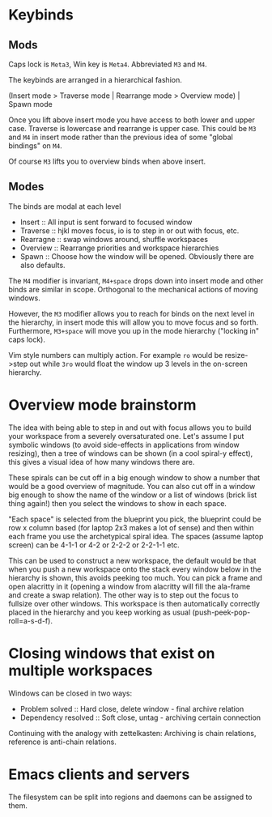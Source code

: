 # Keybinds

## Mods

Caps lock is `Meta3`, Win key is `Meta4`. Abbreviated `M3` and `M4`.

The keybinds are arranged in a hierarchical fashion.

(Insert mode > Traverse mode | Rearrange mode > Overview mode) | Spawn mode

Once you lift above insert mode you have access to both lower and upper case. Traverse is lowercase and rearrange is upper case. This could be `M3` and `M4` in insert mode rather than the previous idea of some "global bindings" on `M4`.

Of course `M3` lifts you to overview binds when above insert.

## Modes

The binds are modal at each level
- Insert :: All input is sent forward to focused window
- Traverse :: hjkl moves focus, io is to step in or out with focus, etc.
- Rearragne :: swap windows around, shuffle workspaces
- Overview :: Rearrange priorities and workspace hierarchies
- Spawn :: Choose how the window will be opened. Obviously there are also defaults.

The `M4` modifier is invariant, `M4+space` drops down into insert mode and other binds are similar in scope. Orthogonal to the mechanical actions of moving windows.

However, the `M3` modifier allows you to reach for binds on the next level in the hierarchy, in insert mode this will allow you to move focus and so forth. Furthermore, `M3+space` will move you up in the mode hierarchy ("locking in" caps lock).

Vim style numbers can multiply action. For example `ro` would be resize->step out while `3ro` would float the window up 3 levels in the on-screen hierarchy.

# Overview mode brainstorm

The idea with being able to step in and out with focus allows you to build your workspace from a severely oversaturated one. Let's assume I put symbolic windows (to avoid side-effects in applications from window resizing), then a tree of windows can be shown (in a cool spiral-y effect), this gives a visual idea of how many windows there are.

These spirals can be cut off in a big enough window to show a number that would be a good overview of magnitude. You can also cut off in a window big enough to show the name of the window or a list of windows (brick list thing again!) then you select the windows to show in each space.

"Each space" is selected from the blueprint you pick, the blueprint could be row x column based (for laptop 2x3 makes a lot of sense) and then within each frame you use the archetypical spiral idea. The spaces (assume laptop screen) can be 4-1-1 or 4-2 or 2-2-2 or 2-2-1-1 etc.

This can be used to construct a new workspace, the default would be that when you push a new workspace onto the stack every window below in the hierarchy is shown, this avoids peeking too much. You can pick a frame and open alacritty in it (opening a window from alacritty will fill the ala-frame and create a swap relation). The other way is to step out the focus to fullsize over other windows. This workspace is then automatically correctly placed in the hierarchy and you keep working as usual (push-peek-pop-roll=a-s-d-f).

# Closing windows that exist on multiple workspaces

Windows can be closed in two ways:
- Problem solved :: Hard close, delete window - final archive relation
- Dependency resolved :: Soft close, untag - archiving certain connection

Continuing with the analogy with zettelkasten: Archiving is chain relations, reference is anti-chain relations.

# Emacs clients and servers

The filesystem can be split into regions and daemons can be assigned to them.
